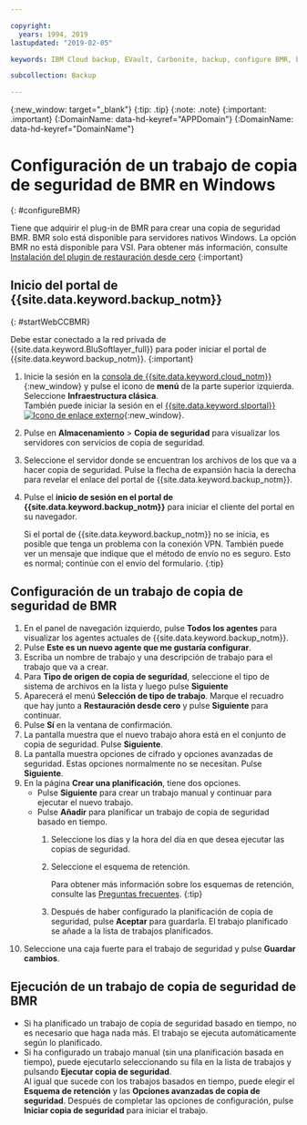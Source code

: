 ```yaml
---

copyright:
  years: 1994, 2019
lastupdated: "2019-02-05"

keywords: IBM Cloud backup, EVault, Carbonite, backup, configure BMR, bmr plug-in, bmr plugin, configuration

subcollection: Backup

---
```

{:new_window: target="_blank"}
{:tip: .tip}
{:note: .note}
{:important: .important}
{:DomainName: data-hd-keyref="APPDomain"}
{:DomainName: data-hd-keyref="DomainName"}

# Configuración de un trabajo de copia de seguridad de BMR en Windows
{: #configureBMR}

Tiene que adquirir el plug-in de BMR para crear una copia de seguridad BMR. BMR solo está disponible para servidores nativos Windows. La opción BMR no está disponible para VSI. Para obtener más información, consulte [Instalación del plugin de restauración desde cero](/docs/infrastructure/Backup?topic=Backup-BMRplugin#BMRplugin)
{:important}

## Inicio del portal de {{site.data.keyword.backup_notm}}
{: #startWebCCBMR}

Debe estar conectado a la red privada de {{site.data.keyword.BluSoftlayer_full}} para poder iniciar el portal de {{site.data.keyword.backup_notm}}.
{:important}

1. Inicie la sesión en la [consola de {{site.data.keyword.cloud_notm}}](https://{DomainName}){:new_window} y pulse el icono de **menú** de la parte superior izquierda. Seleccione **Infraestructura clásica**.<br/>
   También puede iniciar la sesión en el [{{site.data.keyword.slportal}} ![Icono de enlace externo](../../icons/launch-glyph.svg "Icono de enlace externo")](https://control.softlayer.com/){:new_window}.
2. Pulse en **Almacenamiento** > **Copia de seguridad** para visualizar los servidores con servicios de copia de seguridad.
3. Seleccione el servidor donde se encuentran los archivos de los que va a hacer copia de seguridad. Pulse la flecha de expansión hacia la derecha para revelar el enlace del portal de {{site.data.keyword.backup_notm}}.
4. Pulse el **inicio de sesión en el portal de {{site.data.keyword.backup_notm}}** para iniciar el cliente del portal en su navegador.

   Si el portal de {{site.data.keyword.backup_notm}} no se inicia, es posible que tenga un problema con la conexión VPN. También puede ver un mensaje que indique que el método de envío no es seguro. Esto es normal; continúe con el envío del formulario.
   {:tip}

## Configuración de un trabajo de copia de seguridad de BMR

1. En el panel de navegación izquierdo, pulse **Todos los agentes** para visualizar los agentes actuales de {{site.data.keyword.backup_notm}}.
2. Pulse **Este es un nuevo agente que me gustaría configurar**.
3. Escriba un nombre de trabajo y una descripción de trabajo para el trabajo que va a crear.
4. Para **Tipo de origen de copia de seguridad**, seleccione el tipo de sistema de archivos en la lista y luego pulse **Siguiente**
5. Aparecerá el menú **Selección de tipo de trabajo**. Marque el recuadro que hay junto a **Restauración desde cero** y pulse **Siguiente** para continuar.
6. Pulse **Sí** en la ventana de confirmación.
7. La pantalla muestra que el nuevo trabajo ahora está en el conjunto de copia de seguridad. Pulse **Siguiente**.
8. La pantalla muestra opciones de cifrado y opciones avanzadas de seguridad. Estas opciones normalmente no se necesitan. Pulse **Siguiente**.   
9. En la página **Crear una planificación**, tiene dos opciones.
   - Pulse **Siguiente** para crear un trabajo manual y continuar para ejecutar el nuevo trabajo.
   - Pulse **Añadir** para planificar un trabajo de copia de seguridad basado en tiempo.
     1. Seleccione los días y la hora del día en que desea ejecutar las copias de seguridad.
     2. Seleccione el esquema de retención.

        Para obtener más información sobre los esquemas de retención, consulte las [Preguntas frecuentes](/docs/infrastructure/Backup?topic=Backup-faqs).
        {:tip}
     3. Después de haber configurado la planificación de copia de seguridad, pulse **Aceptar** para guardarla. El trabajo planificado se añade a la lista de trabajos planificados.
10. Seleccione una caja fuerte para el trabajo de seguridad y pulse **Guardar cambios**.


## Ejecución de un trabajo de copia de seguridad de BMR

  - Si ha planificado un trabajo de copia de seguridad basado en tiempo, no es necesario que haga nada más. El trabajo se ejecuta automáticamente según lo planificado.
  - Si ha configurado un trabajo manual (sin una planificación basada en tiempo), puede ejecutarlo seleccionando su fila en la lista de trabajos y pulsando **Ejecutar copia de seguridad**. <br/> Al igual que sucede con los trabajos basados en tiempo, puede elegir el **Esquema de retención** y las **Opciones avanzadas de copia de seguridad**. Después de completar las opciones de configuración, pulse **Iniciar copia de seguridad** para iniciar el trabajo.
